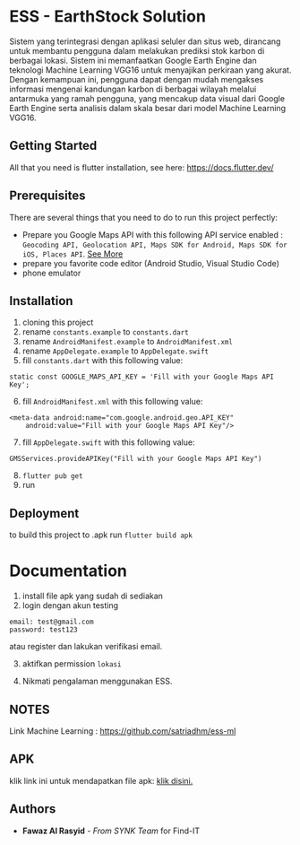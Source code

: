 # ESS - EarthStock Solution

Sistem yang terintegrasi dengan aplikasi seluler dan situs web, dirancang untuk membantu pengguna dalam melakukan prediksi stok karbon di berbagai lokasi. Sistem ini memanfaatkan Google Earth Engine dan teknologi Machine Learning VGG16 untuk menyajikan perkiraan yang akurat. Dengan kemampuan ini, pengguna dapat dengan mudah mengakses informasi mengenai kandungan karbon di berbagai wilayah melalui antarmuka yang ramah pengguna, yang mencakup data visual dari Google Earth Engine serta analisis dalam skala besar dari model Machine Learning VGG16.

## Getting Started

All that you need is flutter installation, see here: https://docs.flutter.dev/

## Prerequisites

There are several things that you need to do to run this project perfectly:

- Prepare you Google Maps API with this following API service enabled : `Geocoding API, Geolocation API,
Maps SDK for Android, Maps SDK for iOS, Places API`. [See More](https://developers.google.com/maps/apis-by-platform)
- prepare you favorite code editor (Android Studio, Visual Studio Code)
- phone emulator

## Installation

1. cloning this project
2. rename `constants.example` to `constants.dart`
3. rename `AndroidManifest.example` to `AndroidManifest.xml`
4. rename `AppDelegate.example` to `AppDelegate.swift`
5. fill `constants.dart` with this following value:

```
static const GOOGLE_MAPS_API_KEY = 'Fill with your Google Maps API Key';
```

6. fill `AndroidManifest.xml` with this following value:

```
<meta-data android:name="com.google.android.geo.API_KEY"
    android:value="Fill with your Google Maps API Key"/>
```

7. fill `AppDelegate.swift` with this following value:

```
GMSServices.provideAPIKey("Fill with your Google Maps API Key")
```

8. `flutter pub get`
9. run

## Deployment

to build this project to .apk run `flutter build apk`

# Documentation

1. install file apk yang sudah di sediakan
2. login dengan akun testing

```
email: test@gmail.com
password: test123
```

atau register dan lakukan verifikasi email.

3. aktifkan permission `lokasi`

4. Nikmati pengalaman menggunakan ESS.

## NOTES

Link Machine Learning :
https://github.com/satriadhm/ess-ml

## APK

klik link ini untuk mendapatkan file apk: [klik disini.](https://drive.google.com/file/d/1Kwu4SGAfj4GUdIDdS940h8mNrotx354j/view?usp=sharing)

## Authors

- **Fawaz Al Rasyid** - _From SYNK Team_ for Find-IT
